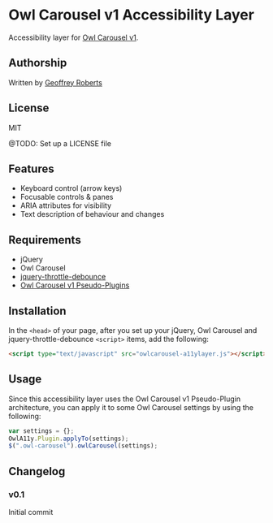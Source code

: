 # Owl Carousel v1 Accessibility Layer

Accessibility layer for [Owl Carousel v1](https://github.com/OwlFonk/OwlCarousel).

## Authorship

Written by [Geoffrey Roberts](mailto:g.roberts@blackicemedia.com)

## License

MIT

@TODO: Set up a LICENSE file

## Features

* Keyboard control (arrow keys)
* Focusable controls & panes
* ARIA attributes for visibility
* Text description of behaviour and changes

## Requirements

* jQuery
* Owl Carousel
* [jquery-throttle-debounce](http://benalman.com/projects/jquery-throttle-debounce-plugin/)
* [Owl Carousel v1 Pseudo-Plugins](https://github.com/rtrvrtg/owlcarousel1-pseudoplugins/commits?author=rtrvrtg)

## Installation

In the `<head>` of your page, after you set up your jQuery, Owl Carousel and jquery-throttle-debounce `<script>` items, add the following:

```html
<script type="text/javascript" src="owlcarousel-a11ylayer.js"></script>
```

## Usage

Since this accessibility layer uses the Owl Carousel v1 Pseudo-Plugin architecture, you can apply it to some Owl Carousel settings by using the following:

```javascript
var settings = {};
OwlA11y.Plugin.applyTo(settings);
$(".owl-carousel").owlCarousel(settings);
```

## Changelog

### v0.1

Initial commit